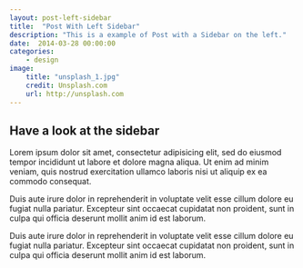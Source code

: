```yaml
---
layout: post-left-sidebar
title:  "Post With Left Sidebar"
description: "This is a example of Post with a Sidebar on the left."
date:  2014-03-28 00:00:00
categories:
    - design
image:
    title: "unsplash_1.jpg"
    credit: Unsplash.com
    url: http://unsplash.com
---
```

## Have a look at the sidebar

Lorem ipsum dolor sit amet, consectetur adipisicing elit, sed do eiusmod tempor incididunt ut labore et dolore magna aliqua. Ut enim ad minim veniam, quis nostrud exercitation ullamco laboris nisi ut aliquip ex ea commodo consequat.

Duis aute irure dolor in reprehenderit in voluptate velit esse cillum dolore eu fugiat nulla pariatur. Excepteur sint occaecat cupidatat non proident, sunt in culpa qui officia deserunt mollit anim id est laborum.

Duis aute irure dolor in reprehenderit in voluptate velit esse cillum dolore eu fugiat nulla pariatur. Excepteur sint occaecat cupidatat non proident, sunt in culpa qui officia deserunt mollit anim id est laborum.

